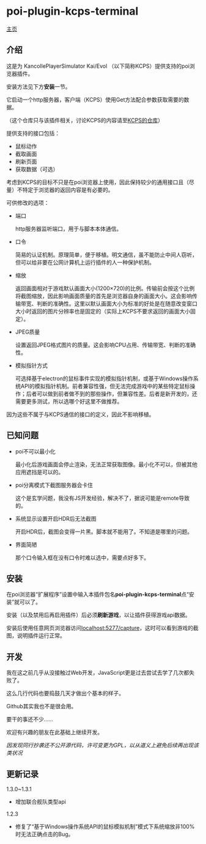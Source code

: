 # poi-plugin-kcps-terminal

[主页](http://kcps.info)

## 介绍

这是为 KancollePlayerSimulator Kai/Evol （以下简称KCPS）提供支持的poi浏览器插件。

安装方法见下方**安装**一节。

它启动一个http服务器，客户端（KCPS）使用Get方法配合参数获取需要的数据。

（这个仓库只与该插件相关，讨论KCPS的内容请至[KCPS的仓库](http://github.com/KanaHayama/KanCollePlayerSimulator)）

提供支持的接口包括：

+ 鼠标动作
+ 截取画面
+ 刷新页面
+ 获取数据（可选）

考虑到KCPS的目标不只是在poi浏览器上使用，因此保持较少的通用接口且（尽量）不特定于浏览器的返回内容是有必要的。

可供修改的选项：

+ 端口
  
  http服务器监听端口，用于与脚本本体通信。
  
+ 口令
  
  简易的认证机制。原理简单，便于移植。明文通信，虽不能防止中间人窃听，但可以给非要在公网计算机上运行插件的人一种保护机制。
  
+ 缩放
  
  返回画面相对于游戏默认画面大小(1200×720)的比例。传输前会按这个比例将截图缩放，因此影响画面质量的首先是浏览器自身的画面大小。这会影响传输带宽、判断的准确性。这里以默认画面大小为标准的好处是在随意改变窗口大小时返回的图片分辨率也是固定的（实际上KCPS不要求返回的画面大小固定）。
  
+ JPEG质量
  
  设置返回JPEG格式图片的质量。这会影响CPU占用、传输带宽、判断的准确性。
  
+ 模拟指针方式
  
  可选择基于electron的鼠标事件实现的模拟指针机制，或基于Windows操作系统API的模拟指针机制。前者兼容性强，但无法完成游戏中的某些特定鼠标操作；后者可以做到前者做不到的那些操作，但兼容性差。后者是新开发的，还需要更多测试，所以选哪个好这里不做推荐。

因为这些不属于与KCPS通信的接口的定义，因此不影响移植。

## 已知问题

+ poi不可以最小化

  最小化后游戏画面会停止渲染，无法正常获取图像。最小化不可以，但被其他应用遮挡是可以的。
  
+ poi分离模式下截图服务器会卡住

  这个是玄学问题，我没有JS开发经验，解决不了，据说可能是remote导致的。
  
+ 系统显示设置开启HDR后无法截图

  开启HDR后，截图会变得一片黑。脚本就不能用了。不知道是哪里的问题。
  
+ 界面简陋
  
  那个口令输入框在没有口令时难以选中，需要点好多下。

## 安装

在poi浏览器“扩展程序”设置中输入本插件包名**poi-plugin-kcps-terminal**点“安装”就可以了。

安装（以及禁用后再启用插件）后必须**刷新游戏**，以让插件获得游戏api数据。

安装后使用任意网页浏览器访问[localhost:5277/capture](http://localhost:5277/capture)，这时可以看到游戏的截图，说明插件运行正常。

## 开发

我在这之前几乎从没接触过Web开发，JavaScript更是过去尝试去学了几次都失败了。

这么几行代码也要捣鼓几天才做出个基本的样子。

Github其实我也不是很会用。

要干的事还不少……

欢迎有兴趣的朋友在此基础上继续开发。

*因发现同行抄袭还不公开源代码，许可变更为GPL，以从道义上避免后续再出现该类状况*

## 更新记录

1.3.0~1.3.1
+ 增加联合舰队类型api

1.2.3
+ 修复了“基于Windows操作系统API的鼠标模拟机制”模式下系统缩放非100%时无法正确点击的Bug。
